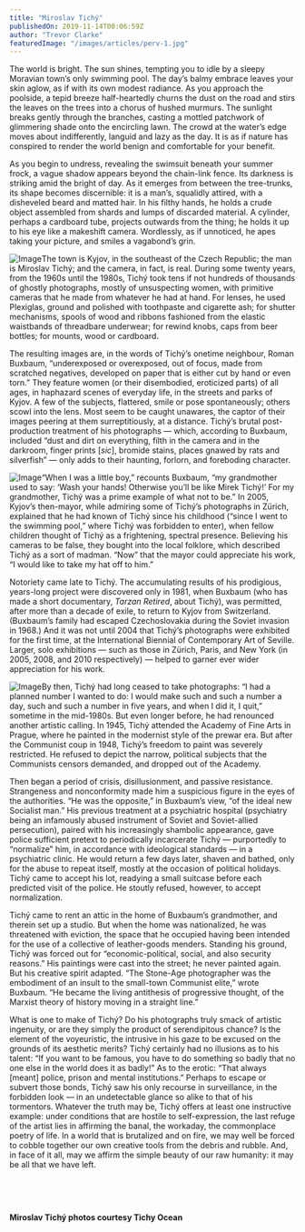 ```yaml
---
title: "Miroslav Tichý"
publishedOn: 2019-11-14T00:06:59Z
author: "Trevor Clarke"
featuredImage: "/images/articles/perv-1.jpg"
---
```


The world is bright. The sun shines, tempting you to idle by a sleepy Moravian town’s only swimming pool. The day’s balmy embrace leaves your skin aglow, as if with its own modest radiance. As you approach the poolside, a tepid breeze half-heartedly churns the dust on the road and stirs the leaves on the trees into a chorus of hushed murmurs. The sunlight breaks gently through the branches, casting a mottled patchwork of glimmering shade onto the encircling lawn. The crowd at the water’s edge moves about indifferently, languid and lazy as the day. It is as if nature has conspired to render the world benign and comfortable for your benefit.

As you begin to undress, revealing the swimsuit beneath your summer frock, a vague shadow appears beyond the chain-link fence. Its darkness is striking amid the bright of day. As it emerges from between the tree-trunks, its shape becomes discernible: it is a man’s, squalidly attired, with a disheveled beard and matted hair. In his filthy hands, he holds a crude object assembled from shards and lumps of discarded material. A cylinder, perhaps a cardboard tube, projects outwards from the thing; he holds it up to his eye like a makeshift camera. Wordlessly, as if unnoticed, he apes taking your picture, and smiles a vagabond’s grin.

![Image](/images/articles/perv-1.jpg)The town is Kyjov, in the southeast of the Czech Republic; the man is Miroslav Tichý; and the camera, in fact, is real. During some twenty years, from the 1960s until the 1980s, Tichý took tens if not hundreds of thousands of ghostly photographs, mostly of unsuspecting women, with primitive cameras that he made from whatever he had at hand. For lenses, he used Plexiglas, ground and polished with toothpaste and cigarette ash; for shutter mechanisms, spools of wood and ribbons fashioned from the elastic waistbands of threadbare underwear; for rewind knobs, caps from beer bottles; for mounts, wood or cardboard.

The resulting images are, in the words of Tichý’s onetime neighbour, Roman Buxbaum, “underexposed or overexposed, out of focus, made from scratched negatives, developed on paper that is either cut by hand or even torn.” They feature women (or their disembodied, eroticized parts) of all ages, in haphazard scenes of everyday life, in the streets and parks of Kyjov. A few of the subjects, flattered, smile or pose spontaneously; others scowl into the lens. Most seem to be caught unawares, the captor of their images peering at them surreptitiously, at a distance. Tichý’s brutal post-production treatment of his photographs — which, according to Buxbaum, included “dust and dirt on everything, filth in the camera and in the darkroom, finger prints [*sic*], bromide stains, places gnawed by rats and silverfish” — only adds to their haunting, forlorn, and foreboding character.

![Image](/images/articles/perv-2.jpg)“When I was a little boy,” recounts Buxbaum, “my grandmother used to say: ‘Wash your hands! Otherwise you’ll be like Mirek Tichý!’ For my grandmother, Tichý was a prime example of what not to be.” In 2005, Kyjov’s then-mayor, while admiring some of Tichý’s photographs in Zürich, explained that he had known of Tichý since his childhood (“since I went to the swimming pool,” where Tichý was forbidden to enter), when fellow children thought of Tichý as a frightening, spectral presence. Believing his cameras to be false, they bought into the local folklore, which described Tichý as a sort of madman. “Now” that the mayor could appreciate his work, “I would like to take my hat off to him.”

Notoriety came late to Tichý. The accumulating results of his prodigious, years-long project were discovered only in 1981, when Buxbaum (who has made a short documentary, *Tarzan Retired*, about Tichý), was permitted, after more than a decade of exile, to return to Kyjov from Switzerland. (Buxbaum’s family had escaped Czechoslovakia during the Soviet invasion in 1968.) And it was not until 2004 that Tichý’s photographs were exhibited for the first time, at the International Biennial of Contemporary Art of Seville. Larger, solo exhibitions — such as those in Zürich, Paris, and New York (in 2005, 2008, and 2010 respectively) — helped to garner ever wider appreciation for his work.

![Image](/images/articles/perv-3.jpg)By then, Tichý had long ceased to take photographs: “I had a planned number I wanted to do: I would make such and such a number a day, such and such a number in five years, and when I did it, I quit,” sometime in the mid-1980s. But even longer before, he had renounced another artistic calling. In 1945, Tichý attended the Academy of Fine Arts in Prague, where he painted in the modernist style of the prewar era. But after the Communist coup in 1948, Tichý’s freedom to paint was severely restricted. He refused to depict the narrow, political subjects that the Communists censors demanded, and dropped out of the Academy.

Then began a period of crisis, disillusionment, and passive resistance. Strangeness and nonconformity made him a suspicious figure in the eyes of the authorities. “He was the opposite,” in Buxbaum’s view, “of the ideal new Socialist man.” His previous treatment at a psychiatric hospital (psychiatry being an infamously abused instrument of Soviet and Soviet-allied persecution), paired with his increasingly shambolic appearance, gave police sufficient pretext to periodically incarcerate Tichý — purportedly to “normalize” him, in accordance with ideological standards — in a psychiatric clinic. He would return a few days later, shaven and bathed, only for the abuse to repeat itself, mostly at the occasion of political holidays. Tichý came to accept his lot, readying a small suitcase before each predicted visit of the police. He stoutly refused, however, to accept normalization.

Tichý came to rent an attic in the home of Buxbaum’s grandmother, and therein set up a studio. But when the home was nationalized, he was threatened with eviction, the space that he occupied having been intended for the use of a collective of leather-goods menders. Standing his ground, Tichý was forced out for “economic-political, social, and also security reasons.” His paintings were cast into the street; he never painted again. But his creative spirit adapted. “The Stone-Age photographer was the embodiment of an insult to the small-town Communist elite,” wrote Buxbaum. “He became the living antithesis of progressive thought, of the Marxist theory of history moving in a straight line.”

What is one to make of Tichý? Do his photographs truly smack of artistic ingenuity, or are they simply the product of serendipitous chance? Is the element of the voyeuristic, the intrusive in his gaze to be excused on the grounds of its aesthetic merits? Tichý certainly had no illusions as to his talent: “If you want to be famous, you have to do something so badly that no one else in the world does it as badly!” As to the erotic: “That always [meant] police, prison and mental institutions.” Perhaps to escape or subvert those bonds, Tichý saw his only recourse in surveillance, in the forbidden look — in an undetectable glance so alike to that of his tormentors. Whatever the truth may be, Tichý offers at least one instructive example: under conditions that are hostile to self-expression, the last refuge of the artist lies in affirming the banal, the workaday, the commonplace poetry of life. In a world that is brutalized and on fire, we may well be forced to cobble together our own creative tools from the debris and rubble. And, in face of it all, may we affirm the simple beauty of our raw humanity: it may be all that we have left.

‍

‍

**Miroslav Tichý photos courtesy Tichy Ocean**
